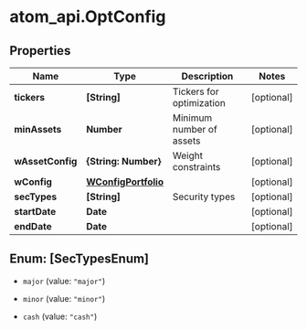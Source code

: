 # atom_api.OptConfig

## Properties
Name | Type | Description | Notes
------------ | ------------- | ------------- | -------------
**tickers** | **[String]** | Tickers for optimization | [optional] 
**minAssets** | **Number** | Minimum number of assets | [optional] 
**wAssetConfig** | **{String: Number}** | Weight constraints | [optional] 
**wConfig** | [**WConfigPortfolio**](WConfigPortfolio.md) |  | [optional] 
**secTypes** | **[String]** | Security types | [optional] 
**startDate** | **Date** |  | [optional] 
**endDate** | **Date** |  | [optional] 


<a name="[SecTypesEnum]"></a>
## Enum: [SecTypesEnum]


* `major` (value: `"major"`)

* `minor` (value: `"minor"`)

* `cash` (value: `"cash"`)




